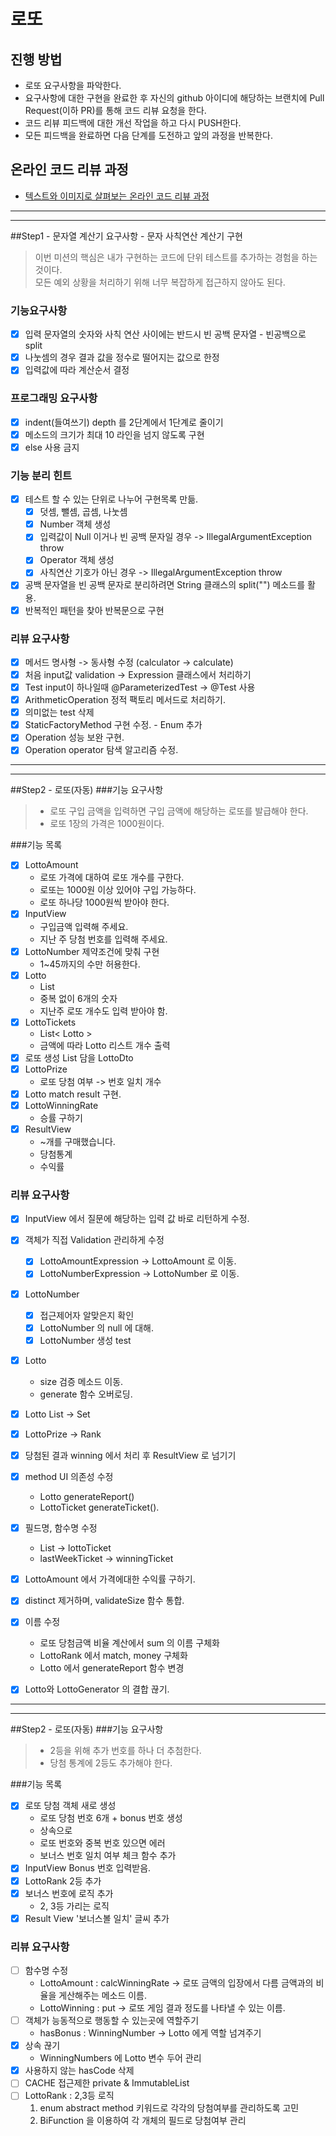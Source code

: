 # 로또
## 진행 방법
* 로또 요구사항을 파악한다.
* 요구사항에 대한 구현을 완료한 후 자신의 github 아이디에 해당하는 브랜치에 Pull Request(이하 PR)를 통해 코드 리뷰 요청을 한다.
* 코드 리뷰 피드백에 대한 개선 작업을 하고 다시 PUSH한다.
* 모든 피드백을 완료하면 다음 단계를 도전하고 앞의 과정을 반복한다.

## 온라인 코드 리뷰 과정
* [텍스트와 이미지로 살펴보는 온라인 코드 리뷰 과정](https://github.com/next-step/nextstep-docs/tree/master/codereview)

---
---
##Step1 - 문자열 계산기 요구사항 - 문자 사칙연산 계산기 구현
> 이번 미션의 핵심은 내가 구현하는 코드에 단위 테스트를 추가하는 경험을 하는 것이다.<br>
> 모든 예외 상황을 처리하기 위해 너무 복잡하게 접근하지 않아도 된다.
### 기능요구사항
- [x] 입력 문자열의 숫자와 사칙 연산 사이에는 반드시 빈 공백 문자열 - 빈공백으로 split
- [x] 나눗셈의 경우 결과 값을 정수로 떨어지는 값으로 한정
- [x] 입력값에 따라 계산순서 결정
### 프로그래밍 요구사항
- [x] indent(들여쓰기) depth 를 2단계에서 1단계로 줄이기
- [x] 메소드의 크기가 최대 10 라인을 넘지 않도록 구현
- [x] else 사용 금지
### 기능 분리 힌트
- [x] 테스트 할 수 있는 단위로 나누어 구현목록 만듦.
  - [x] 덧셈, 뺄셈, 곱셈, 나눗셈
  - [x] Number 객체 생성
  - [x] 입력값이 Null 이거나 빈 공백 문자일 경우 -> IllegalArgumentException throw
  - [x] Operator 객체 생성
  - [x] 사칙연산 기호가 아닌 경우 -> IllegalArgumentException throw
- [x] 공백 문자열을 빈 공백 문자로 분리하려면 String 클래스의 split("") 메소드를 활용.
- [x] 반복적인 패턴을 찾아 반복문으로 구현 

### 리뷰 요구사항
- [x] 메서드 명사형 -> 동사형 수정 (calculator -> calculate)
- [x] 처음 input값 validation -> Expression 클래스에서 처리하기
- [x] Test input이 하나일때 @ParameterizedTest -> @Test 사용
- [x] ArithmeticOperation 정적 팩토리 메서드로 처리하기.
- [x] 의미없는 test 삭제
- [x] StaticFactoryMethod 구현 수정. - Enum 추가
- [x] Operation 성능 보완 구현.
- [x] Operation operator 탐색 알고리즘 수정.
---

---
##Step2 - 로또(자동)
###기능 요구사항
> - 로또 구입 금액을 입력하면 구입 금액에 해당하는 로또를 발급해야 한다.
> - 로또 1장의 가격은 1000원이다.

###기능 목록
- [x] LottoAmount
  - 로또 가격에 대하여 로또 개수를 구한다.
  - 로또는 1000원 이상 있어야 구입 가능하다.
  - 로또 하나당 1000원씩 받아야 한다.
- [x] InputView
  - 구입금액 입력해 주세요.
  - 지난 주 당첨 번호를 입력해 주세요.
- [x] LottoNumber 제약조건에 맞춰 구현
  - 1~45까지의 수만 허용한다.
- [x] Lotto
  - List<LottoNumber>
  - 중복 없이 6개의 숫자 
  - 지난주 로또 개수도 입력 받아야 함.
- [x] LottoTickets
  - List< Lotto >
  - 금액에 따라 Lotto 리스트 개수 출력
- [x] 로또 생성 List 담을 LottoDto
- [x] LottoPrize
  - 로또 당첨 여부 -> 번호 일치 개수
- [x] Lotto match result 구현.
- [x] LottoWinningRate
  - 승률 구하기
- [x] ResultView
  - ~개를 구매했습니다.
  - 당첨통계
  - 수익률

### 리뷰 요구사항
- [x] InputView 에서 질문에 해당하는 입력 값 바로 리턴하게 수정.
- [x] 객체가 직접 Validation 관리하게 수정
  - [x] LottoAmountExpression -> LottoAmount 로 이동.
  - [x] LottoNumberExpression -> LottoNumber 로 이동.
- [x] LottoNumber
  - [x] 접근제어자 알맞은지 확인
  - [X] LottoNumber 의 null 에 대해.
  - [x] LottoNumber 생성 test
- [x] Lotto 
  - size 검증 메소드 이동.
  - generate 함수 오버로딩.
- [x] Lotto List -> Set
- [x] LottoPrize -> Rank
- [x] 당첨된 결과 winning 에서 처리 후 ResultView 로 넘기기
- [x] method UI 의존성 수정
  - Lotto generateReport()
  - LottoTicket generateTicket().
- [x] 필드명, 함수명 수정
  - List<lotto> -> lottoTicket
  - lastWeekTicket -> winningTicket
- [x] LottoAmount 에서 가격에대한 수익률 구하기.

- [x] distinct 제거하며, validateSize 함수 통합.
- [x] 이름 수정
  - 로또 당첨금액 비율 계산에서 sum 의 이름 구체화
  - LottoRank 에서 match, money 구체화
  - Lotto 에서 generateReport 함수 변경
- [x] Lotto와 LottoGenerator 의 결합 끊기.

---

---
##Step2 - 로또(자동)
###기능 요구사항
> - 2등을 위해 추가 번호를 하나 더 추첨한다.
> - 당첨 통계에 2등도 추가해야 한다.

###기능 목록
- [x] 로또 당첨 객체 새로 생성
  - 로또 당첨 번호 6개 + bonus 번호 생성
  - 상속으로
  - 로또 번호와 중복 번호 있으면 에러
  - 보너스 번호 일치 여부 체크 함수 추가
- [x] InputView Bonus 번호 입력받음.
- [x] LottoRank 2등 추가
- [x] 보너스 번호에 로직 추가
  - 2, 3등 가리는 로직
- [x] Result View '보너스볼 일치' 글씨 추가

### 리뷰 요구사항
- [ ] 함수명 수정
  - LottoAmount : calcWinningRate -> 로또 금액의 입장에서 다름 금액과의 비율을 게산해주는 메소드 이름.
  - LottoWinning : put -> 로또 게임 결과 정도를 나타낼 수 있는 이름.
- [ ] 객체가 능동적으로 행동할 수 있는곳에 역할주기
  - hasBonus : WinningNumber -> Lotto 에게 역할 넘겨주기
- [x] 상속 끊기
  - WinningNumbers 에 Lotto 변수 두어 관리
- [x] 사용하지 않는 hasCode 삭제
- [ ] CACHE 접근제한 private & ImmutableList
- [ ] LottoRank : 2,3등 로직
  1. enum abstract method 키워드로 각각의 당첨여부를 관리하도록 고민
  2. BiFunction 을 이용하여 각 개체의 필드로 당첨여부 관리
